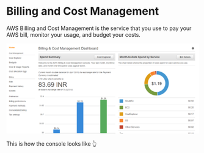 # Billing and Cost Management

AWS Billing and Cost Management is the service that you use to pay your AWS bill, monitor your usage, and budget your costs.

![](../../.gitbook/assets/image%20%2893%29.png)

This is how the console looks like 👆 





